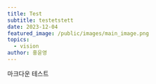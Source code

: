 ```yaml
---
title: Test
subtitle: testetstett
date: 2023-12-04
featured_image: /public/images/main_image.png
topics:
  - vision
author: 홍윤영
---
```


마크다운 테스트